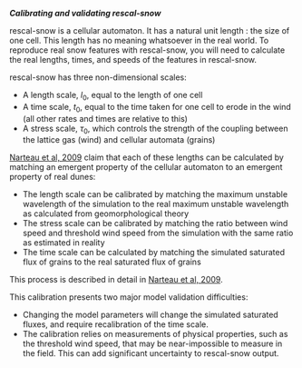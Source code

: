 ***Calibrating and validating rescal-snow***

rescal-snow is a cellular automaton. It has a natural unit length : the size of one cell. This length has no meaning whatsoever in the real world. 
To reproduce real snow features with rescal-snow, you will need to calculate the real lengths, times, and speeds of the features in rescal-snow.

rescal-snow has three non-dimensional scales:

 - A length scale, $l_0$, equal to the length of one cell
 - A time scale, $t_0$, equal to the time taken for one cell to erode in the wind (all other rates and times are relative to this)
 - A stress scale, $\tau _0$, which controls the strength of the coupling between the lattice gas (wind) and cellular automata (grains)

[Narteau et al, 2009](dx.doi.org/10.1029/2008JF001127) claim that each of these lengths can be calculated by matching an emergent property of the cellular automaton to an emergent property of real dunes:

 - The length scale can be calibrated by matching the maximum unstable wavelength of the simulation to the real maximum unstable wavelength as calculated from geomorphological theory
 - The stress scale can be calibrated by matching the ratio between wind speed and threshold wind speed from the simulation with the same ratio as estimated in reality
 - The time scale can be calculated by matching the simulated saturated flux of grains to the real saturated flux of grains

This process is described in detail in [Narteau et al, 2009](dx.doi.org/10.1029/2008JF001127).  

This calibration presents two major model validation difficulties:
 - Changing the model parameters will change the simulated saturated fluxes, and require recalibration of the time scale.
 - The calibration relies on measurements of physical properties, such as the threshold wind speed, that may be near-impossible to measure in the field. This can add significant uncertainty to rescal-snow output.
